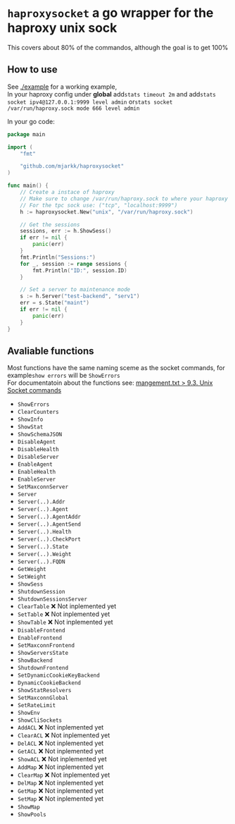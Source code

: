 # `haproxysocket` a go wrapper for the haproxy unix sock
This covers about 80% of the commandos, although the goal is to get 100%  

## How to use
See [./example](./example) for a working example,  
In your haproxy config under **global** add`stats timeout 2m` and add`stats socket ipv4@127.0.0.1:9999 level admin` or`stats socket /var/run/haproxy.sock mode 666 level admin`  

In your go code:
```go
package main

import (
	"fmt"

	"github.com/mjarkk/haproxysocket"
)

func main() {
	// Create a instace of haproxy
	// Make sure to change /var/run/haproxy.sock to where your haproxy sock file is
	// For the tpc sock use: ("tcp", "localhost:9999")
	h := haproxysocket.New("unix", "/var/run/haproxy.sock")

	// Get the sessions
	sessions, err := h.ShowSess()
	if err != nil {
		panic(err)
	}
	fmt.Println("Sessions:")
	for _, session := range sessions {
		fmt.Println("ID:", session.ID)
	}

	// Set a server to maintenance mode
	s := h.Server("test-backend", "serv1")
	err = s.State("maint")
	if err != nil {
		panic(err)
	}
}
```

## Avaliable functions
Most functions have the same naming sceme as the socket commands, for example`show errors` will be `ShowErrors`   
For documentatoin about the functions see: [mangement.txt > 9.3. Unix Socket commands](http://www.haproxy.org/download/2.0/doc/management.txt)  
- `ShowErrors` 
- `ClearCounters`
- `ShowInfo`
- `ShowStat`
- `ShowSchemaJSON`
- `DisableAgent`
- `DisableHealth`
- `DisableServer`
- `EnableAgent`
- `EnableHealth`
- `EnableServer`
- `SetMaxconnServer`
- `Server`
- `Server(..).Addr`
- `Server(..).Agent`
- `Server(..).AgentAddr`
- `Server(..).AgentSend`
- `Server(..).Health`
- `Server(..).CheckPort`
- `Server(..).State`
- `Server(..).Weight`
- `Server(..).FQDN`
- `GetWeight`
- `SetWeight`
- `ShowSess`
- `ShutdownSession`
- `ShutdownSessionsServer`
- `ClearTable` :x: Not inplemented yet
- `SetTable` :x: Not inplemented yet
- `ShowTable` :x: Not inplemented yet
- `DisableFrontend`
- `EnableFrontend`
- `SetMaxconnFrontend`
- `ShowServersState`
- `ShowBackend`
- `ShutdownFrontend`
- `SetDynamicCookieKeyBackend`
- `DynamicCookieBackend`
- `ShowStatResolvers`
- `SetMaxconnGlobal`
- `SetRateLimit`
- `ShowEnv`
- `ShowCliSockets`
- `AddACL` :x: Not inplemented yet
- `ClearACL` :x: Not inplemented yet
- `DelACL` :x: Not inplemented yet
- `GetACL` :x: Not inplemented yet
- `ShowACL` :x: Not inplemented yet
- `AddMap` :x: Not inplemented yet
- `ClearMap` :x: Not inplemented yet
- `DelMap` :x: Not inplemented yet
- `GetMap` :x: Not inplemented yet
- `SetMap` :x: Not inplemented yet
- `ShowMap`
- `ShowPools`

